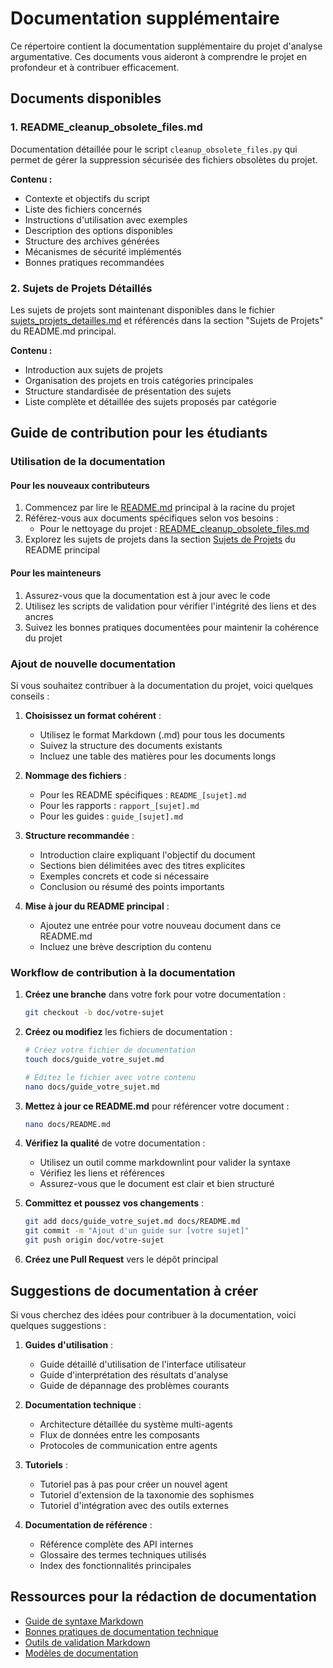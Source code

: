 # Documentation supplémentaire

Ce répertoire contient la documentation supplémentaire du projet d'analyse argumentative. Ces documents vous aideront à comprendre le projet en profondeur et à contribuer efficacement.

## Documents disponibles

### 1. README_cleanup_obsolete_files.md

Documentation détaillée pour le script `cleanup_obsolete_files.py` qui permet de gérer la suppression sécurisée des fichiers obsolètes du projet.

**Contenu :**
- Contexte et objectifs du script
- Liste des fichiers concernés
- Instructions d'utilisation avec exemples
- Description des options disponibles
- Structure des archives générées
- Mécanismes de sécurité implémentés
- Bonnes pratiques recommandées

### 2. Sujets de Projets Détaillés

Les sujets de projets sont maintenant disponibles dans le fichier [sujets_projets_detailles.md](./sujets_projets_detailles.md) et référencés dans la section "Sujets de Projets" du README.md principal.

**Contenu :**
- Introduction aux sujets de projets
- Organisation des projets en trois catégories principales
- Structure standardisée de présentation des sujets
- Liste complète et détaillée des sujets proposés par catégorie

## Guide de contribution pour les étudiants

### Utilisation de la documentation

#### Pour les nouveaux contributeurs

1. Commencez par lire le [README.md](../README.md) principal à la racine du projet
2. Référez-vous aux documents spécifiques selon vos besoins :
   - Pour le nettoyage du projet : [README_cleanup_obsolete_files.md](README_cleanup_obsolete_files.md)
3. Explorez les sujets de projets dans la section [Sujets de Projets](../README.md#sujets-de-projets) du README principal

#### Pour les mainteneurs

1. Assurez-vous que la documentation est à jour avec le code
2. Utilisez les scripts de validation pour vérifier l'intégrité des liens et des ancres
3. Suivez les bonnes pratiques documentées pour maintenir la cohérence du projet

### Ajout de nouvelle documentation

Si vous souhaitez contribuer à la documentation du projet, voici quelques conseils :

1. **Choisissez un format cohérent** :
   - Utilisez le format Markdown (.md) pour tous les documents
   - Suivez la structure des documents existants
   - Incluez une table des matières pour les documents longs

2. **Nommage des fichiers** :
   - Pour les README spécifiques : `README_[sujet].md`
   - Pour les rapports : `rapport_[sujet].md`
   - Pour les guides : `guide_[sujet].md`

3. **Structure recommandée** :
   - Introduction claire expliquant l'objectif du document
   - Sections bien délimitées avec des titres explicites
   - Exemples concrets et code si nécessaire
   - Conclusion ou résumé des points importants

4. **Mise à jour du README principal** :
   - Ajoutez une entrée pour votre nouveau document dans ce README.md
   - Incluez une brève description du contenu

### Workflow de contribution à la documentation

1. **Créez une branche** dans votre fork pour votre documentation :
   ```bash
   git checkout -b doc/votre-sujet
   ```

2. **Créez ou modifiez** les fichiers de documentation :
   ```bash
   # Créez votre fichier de documentation
   touch docs/guide_votre_sujet.md
   
   # Éditez le fichier avec votre contenu
   nano docs/guide_votre_sujet.md
   ```

3. **Mettez à jour ce README.md** pour référencer votre document :
   ```bash
   nano docs/README.md
   ```

4. **Vérifiez la qualité** de votre documentation :
   - Utilisez un outil comme markdownlint pour valider la syntaxe
   - Vérifiez les liens et références
   - Assurez-vous que le document est clair et bien structuré

5. **Committez et poussez vos changements** :
   ```bash
   git add docs/guide_votre_sujet.md docs/README.md
   git commit -m "Ajout d'un guide sur [votre sujet]"
   git push origin doc/votre-sujet
   ```

6. **Créez une Pull Request** vers le dépôt principal

## Suggestions de documentation à créer

Si vous cherchez des idées pour contribuer à la documentation, voici quelques suggestions :

1. **Guides d'utilisation** :
   - Guide détaillé d'utilisation de l'interface utilisateur
   - Guide d'interprétation des résultats d'analyse
   - Guide de dépannage des problèmes courants

2. **Documentation technique** :
   - Architecture détaillée du système multi-agents
   - Flux de données entre les composants
   - Protocoles de communication entre agents

3. **Tutoriels** :
   - Tutoriel pas à pas pour créer un nouvel agent
   - Tutoriel d'extension de la taxonomie des sophismes
   - Tutoriel d'intégration avec des outils externes

4. **Documentation de référence** :
   - Référence complète des API internes
   - Glossaire des termes techniques utilisés
   - Index des fonctionnalités principales

## Ressources pour la rédaction de documentation

- [Guide de syntaxe Markdown](https://www.markdownguide.org/basic-syntax/)
- [Bonnes pratiques de documentation technique](https://www.writethedocs.org/guide/writing/beginners-guide-to-docs/)
- [Outils de validation Markdown](https://github.com/DavidAnson/markdownlint)
- [Modèles de documentation](https://github.com/kylelobo/The-Documentation-Compendium)